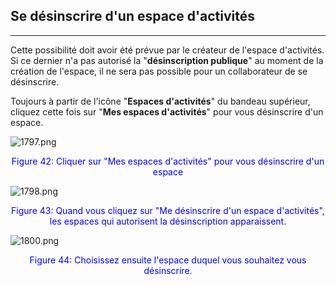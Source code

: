 ## Se désinscrire d'un espace d'activités
---

Cette possibilité doit avoir été prévue par le créateur de l'espace d'activités. Si ce dernier n'a pas autorisé la "**désinscription publique**" au moment de la création de l'espace, il ne sera pas possible pour un collaborateur de se désinscrire.

Toujours à partir de l'icône "**Espaces d'activités**" du bandeau supérieur, cliquez cette fois sur "**Mes espaces d'activités**" pour vous désinscrire d'un espace.

![1797.png](http://www.claroline.net/uploads/custom/images/1797.png)

<p style ="text-align: center; color: blue">Figure 42: Cliquer sur "Mes espaces d'activités" pour vous désinscrire d'un espace</p>


![1798.png](http://www.claroline.net/uploads/custom/images/1798.png)

<p style ="text-align: center; color: blue">Figure 43: Quand vous cliquez sur "Me désinscrire d'un espace d'activités", les espaces qui autorisent la désinscription apparaissent.</p>

![1800.png](http://www.claroline.net/uploads/custom/images/1800.png)

<p style ="text-align: center; color: blue">Figure 44: Choisissez ensuite l'espace duquel vous souhaitez vous désinscrire.</p>